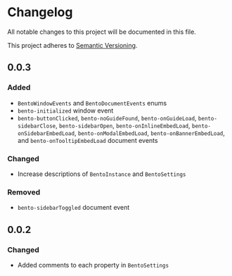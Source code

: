 # Changelog

All notable changes to this project will be documented in this file.

This project adheres to [Semantic Versioning](https://semver.org/spec/v2.0.0.html).

## 0.0.3

### Added

- `BentoWindowEvents` and `BentoDocumentEvents` enums
- `bento-initialized` window event
- `bento-buttonClicked`, `bento-noGuideFound`, `bento-onGuideLoad`, `bento-sidebarClose`, `bento-sidebarOpen`, `bento-onInlineEmbedLoad`, `bento-onSidebarEmbedLoad`, `bento-onModalEmbedLoad`, `bento-onBannerEmbedLoad`, and `bento-onTooltipEmbedLoad` document events

### Changed

- Increase descriptions of `BentoInstance` and `BentoSettings`

### Removed

- `bento-sidebarToggled` document event

## 0.0.2

### Changed

- Added comments to each property in `BentoSettings`
